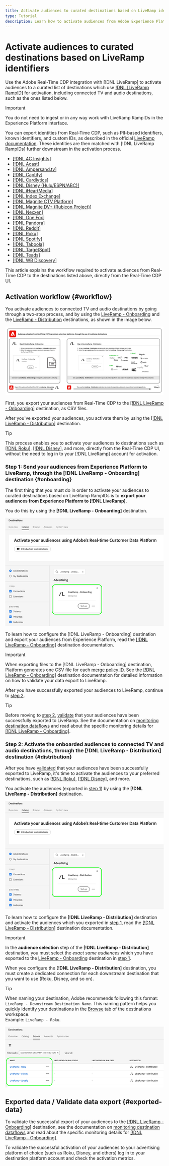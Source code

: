 ```yaml
---
title: Activate audiences to curated destinations based on LiveRamp identifiers
type: Tutorial
description: Learn how to activate audiences from Adobe Experience Platform to connected TV and audio destinations, and other integrations using the LiveRamp RampID.
---
```


# Activate audiences to curated destinations based on LiveRamp identifiers

Use the Adobe Real-Time CDP integration with [!DNL LiveRamp] to activate audiences to a curated list of destinations which use [!DNL [LiveRamp RampID]](https://docs.liveramp.com/connect/en/interpreting-rampid,-liveramp-s-people-based-identifier.html) for activation, including connected TV and audio destinations, such as the ones listed below.

>[!IMPORTANT]
>
>You do not need to ingest or in any way work with LiveRamp RampIDs in the Experience Platform interface.
>
> You can export identities from Real-Time CDP, such as PII-based identifiers, known identifiers, and custom IDs, as described in the official [LiveRamp documentation](https://docs.liveramp.com/connect/en/identity-and-identifier-terms-and-concepts.html#known-identifiers). These identities are then matched with [!DNL LiveRamp RampIDs] further downstream in the activation process.


* [[!DNL 4C Insights]](#insights)
* [[!DNL Acast]](#acast)
* [[!DNL Ampersand.tv]](#ampersand-tv)
* [[!DNL Captify]](#captify)
* [[!DNL Cardlytics]](#cardlytics)
* [[!DNL Disney (Hulu/ESPN/ABC)]](#disney)
* [[!DNL iHeartMedia]](#iheartmedia)
* [[!DNL Index Exchange]](#index-exchange)
* [[!DNL Magnite CTV Platform]](#magnite)
* [[!DNL Magnite DV+ (Rubicon Project)]](#magnite-dv)
* [[!DNL Nexxen]](#nexxen)
* [[!DNL One Fox]](#fox)
* [[!DNL Pandora]](#pandora)
* [[!DNL Reddit]](#reddit)
* [[!DNL Roku]](#roku)
* [[!DNL Spotify]](#spotify)
* [[!DNL Taboola]](#taboola)
* [[!DNL TargetSpot]](#targetspot)
* [[!DNL Teads]](#teads)
* [[!DNL WB Discovery]](#wb-discovery)

This article explains the workflow required to activate audiences from Real-Time CDP to the destinations listed above, directly from the Real-Time CDP UI.

## Activation workflow {#workflow}

You activate audiences to connected TV and audio destinations by going through a two-step process, and by using the [LiveRamp - Onboarding](../catalog/advertising/liveramp-onboarding.md) and the [LiveRamp - Distribution](../catalog/advertising/liveramp-distribution.md) destinations, as shown in the image below.

![Diagram showing the workflow for activating audiences from Real-Time CDP to curated destinations, through LiveRamp.](../assets/ui/activate-curated-destinations-liveramp/workflow-diagram.png)

First, you export your audiences from Real-Time CDP to the [[!DNL LiveRamp - Onboarding]](../catalog/advertising/liveramp-onboarding.md) destination, as CSV files.

After you've exported your audiences, you activate them by using the [[!DNL LiveRamp - Distribution]](../catalog/advertising/liveramp-distribution.md) destination.

>[!TIP]
>
>This process enables you to activate your audiences to destinations such as [[!DNL Roku]](../catalog/advertising/liveramp-distribution.md#roku), [[!DNL Disney]](../catalog/advertising/liveramp-distribution.md#disney), and more, directly from the Real-Time CDP UI, without the need to log in to your [!DNL LiveRamp] account for activation.

### Step 1: Send your audiences from Experience Platform to LiveRamp, through the [!DNL LiveRamp - Onboarding] destination {#onboarding}

The first thing that you must do in order to activate your audiences to curated destinations based on LiveRamp RampIDs is to **export your audiences from Experience Platform to [!DNL LiveRamp]**.

You do this by using the **[!DNL LiveRamp - Onboarding]** destination.

![Experience Platform UI image showing the LiveRamp - Onboarding destination card](../assets/ui/activate-curated-destinations-liveramp/liveramp-onboarding-catalog.png)

To learn how to configure the [!DNL LiveRamp - Onboarding] destination and export your audiences from Experience Platform, read the [[!DNL LiveRamp - Onboarding]](../catalog/advertising/liveramp-onboarding.md) destination documentation.

>[!IMPORTANT]
>
>When exporting files to the [!DNL LiveRamp - Onboarding] destination, Platform generates one CSV file for each [merge policy ID](../../profile/merge-policies/overview.md). See the [[!DNL LiveRamp - Onboarding]](../catalog/advertising/liveramp-onboarding.md) destination documentation for detailed information on how to validate your data export to LiveRamp.


After you have successfully exported your audiences to LiveRamp, continue to [step 2](#distribution).

>[!TIP]
>
>Before moving to [step 2](#distribution), [validate](../catalog/advertising/liveramp-onboarding.md#exported-data) that your audiences have been successfully exported to LiveRamp. See the documentation on [monitoring destination dataflows](../../dataflows/ui/monitor-destinations.md#dataflow-runs-for-batch-destinations) and read about the specific monitoring details for [[!DNL LiveRamp - Onboarding]](../catalog/advertising/liveramp-onboarding.md#exported-data).

### Step 2: Activate the onboarded audiences to connected TV and audio destinations, through the [!DNL LiveRamp - Distribution] destination {#distribution} 

After you have [validated](../catalog/advertising/liveramp-onboarding.md#exported-data) that your audiences have been successfully exported to LiveRamp, it's time to activate the audiences to your preferred destinations, such as [[!DNL Roku]](../catalog/advertising/liveramp-distribution.md#roku), [[!DNL Disney]](../catalog/advertising/liveramp-distribution.md#disney), and more.

You activate the audiences (exported in [step 1](#onboarding)) by using the **[!DNL LiveRamp - Distribution]** destination.

![Experience Platform UI image showing the LiveRamp - Distribution destination card](../assets/ui/activate-curated-destinations-liveramp/liveramp-distribution-catalog.png)

To learn how to configure the **[!DNL LiveRamp - Distribution]** destination and activate the audiences which you exported in [step 1](#onboarding), read the [[!DNL LiveRamp - Distribution]](../catalog/advertising/liveramp-distribution.md) destination documentation.

>[!IMPORTANT]
>
>In the **audience selection** step of the **[!DNL LiveRamp - Distribution]** destination, you must select the *exact same audiences* which you have exported to the [LiveRamp - Onboarding](../catalog/advertising/liveramp-onboarding.md) destination in [step 1](#onboarding).

When you configure the **[!DNL LiveRamp - Distribution]** destination, you must create a dedicated connection for each downstream destination that you want to use (Roku, Disney, and so on).

>[!TIP]
>
>When naming your destination, Adobe recommends following this format: `LiveRamp - Downstream Destination Name`. This naming pattern helps you quickly identify your destinations in the [Browse](../ui/destinations-workspace.md#browse) tab of the destinations workspace.
><br>
>Example: `LiveRamp - Roku`.

![Platform UI screenshot showing multiple LiveRamp destinations.](../assets/ui/activate-curated-destinations-liveramp/liveramp-naming.png)

## Exported data / Validate data export {#exported-data}

To validate the successful export of your audiences to the [[!DNL LiveRamp - Onboarding]](../catalog/advertising/liveramp-onboarding.md) destination, see the documentation on [monitoring destination dataflows](../../dataflows/ui/monitor-destinations.md#dataflow-runs-for-batch-destinations) and read about the specific monitoring details for [[!DNL LiveRamp - Onboarding]](../catalog/advertising/liveramp-onboarding.md#exported-data).

To validate the successful activation of your audiences to your advertising platform of choice (such as Roku, Disney, and others) log in to your destination platform account and check the activation metrics.
